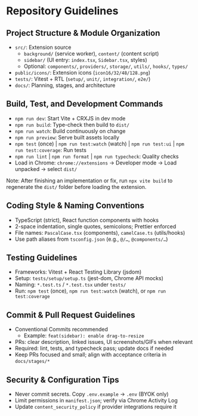 # Repository Guidelines

## Project Structure & Module Organization

- `src/`: Extension source
  - `background/` (service worker), `content/` (content script)
  - `sidebar/` (UI entry: `index.tsx`, `Sidebar.tsx`, styles)
  - Optional: `components/`, `providers/`, `storage/`, `utils/`, `hooks/`, `types/`
- `public/icons/`: Extension icons (`icon16/32/48/128.png`)
- `tests/`: Vitest + RTL (`setup/`, `unit/`, `integration/`, `e2e/`)
- `docs/`: Planning, stages, and architecture

## Build, Test, and Development Commands

- `npm run dev`: Start Vite + CRXJS in dev mode
- `npm run build`: Type-check then build to `dist/`
- `npm run watch`: Build continuously on change
- `npm run preview`: Serve built assets locally
- `npm test` (once) | `npm run test:watch` (watch) | `npm run test:ui` | `npm run test:coverage`: Run tests
- `npm run lint` | `npm run format` | `npm run typecheck`: Quality checks
- Load in Chrome: `chrome://extensions` → Developer mode → Load unpacked → select `dist/`

Note: After finishing an implementation or fix, run `npx vite build` to regenerate the `dist/` folder before loading the extension.

## Coding Style & Naming Conventions

- TypeScript (strict), React function components with hooks
- 2-space indentation, single quotes, semicolons; Prettier enforced
- File names: `PascalCase.tsx` (components), `camelCase.ts` (utils/hooks)
- Use path aliases from `tsconfig.json` (e.g., `@/…`, `@components/…`)

## Testing Guidelines

- Frameworks: Vitest + React Testing Library (jsdom)
- Setup: `tests/setup/setup.ts` (jest-dom, Chrome API mocks)
- Naming: `*.test.ts` / `*.test.tsx` under `tests/`
- Run: `npm test` (once), `npm run test:watch` (watch), or `npm run test:coverage`

## Commit & Pull Request Guidelines

- Conventional Commits recommended
  - Example: `feat(sidebar): enable drag-to-resize`
- PRs: clear description, linked issues, UI screenshots/GIFs when relevant
- Required: lint, tests, and typecheck pass; update docs if needed
- Keep PRs focused and small; align with acceptance criteria in `docs/stages/*`

## Security & Configuration Tips

- Never commit secrets. Copy `.env.example` → `.env` (BYOK only)
- Limit permissions in `manifest.json`; verify via Chrome Activity Log
- Update `content_security_policy` if provider integrations require it
